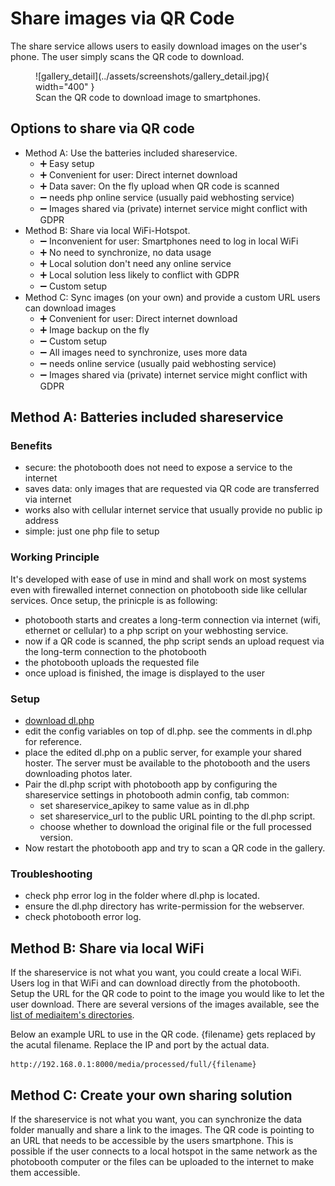 # Share images via QR Code

The share service allows users to easily download images on the user's phone.
The user simply scans the QR code to download.

<figure markdown>
  ![gallery_detail](../assets/screenshots/gallery_detail.jpg){ width="400" }
  <figcaption>Scan the QR code to download image to smartphones.</figcaption>
</figure>

## Options to share via QR code

- Method A: Use the batteries included shareservice.
    - ➕ Easy setup
    - ➕ Convenient for user: Direct internet download
    - ➕ Data saver: On the fly upload when QR code is scanned
    - ➖ needs php online service (usually paid webhosting service)
    - ➖ Images shared via (private) internet service might conflict with GDPR
- Method B: Share via local WiFi-Hotspot.
    - ➖ Inconvenient for user: Smartphones need to log in local WiFi
    - ➕ No need to synchronize, no data usage
    - ➕ Local solution don't need any online service
    - ➕ Local solution less likely to conflict with GDPR
    - ➖ Custom setup
- Method C: Sync images (on your own) and provide a custom URL users can download images
    - ➕ Convenient for user: Direct internet download
    - ➕ Image backup on the fly
    - ➖ Custom setup
    - ➖ All images need to synchronize, uses more data
    - ➖ needs online service (usually paid webhosting service)
    - ➖ Images shared via (private) internet service might conflict with GDPR

## Method A: Batteries included shareservice

### Benefits

- secure: the photobooth does not need to expose a service to the internet
- saves data: only images that are requested via QR code are transferred via internet
- works also with cellular internet service that usually provide no public ip address
- simple: just one php file to setup

### Working Principle

It's developed with ease of use in mind and shall work on most systems even with firewalled internet connection on photobooth side like cellular services.
Once setup, the prinicple is as following:

- photobooth starts and creates a long-term connection via internet (wifi, ethernet or cellular) to a php script on your webhosting service.
- now if a QR code is scanned, the php script sends an upload request via the long-term connection to the photobooth
- the photobooth uploads the requested file
- once upload is finished, the image is displayed to the user

### Setup

- [download dl.php](https://github.com/photobooth-app/photobooth-app/blob/main/extras/shareservice/dl.php)
- edit the config variables on top of dl.php. see the comments in dl.php for reference.
- place the edited dl.php on a public server, for example your shared hoster. The server must be available to the photobooth and the users downloading photos later.
- Pair the dl.php script with photobooth app by configuring the shareservice settings in photobooth admin config, tab common:
    - set shareservice_apikey to same value as in dl.php
    - set shareservice_url to the public URL pointing to the dl.php script.
    - choose whether to download the original file or the full processed version.
- Now restart the photobooth app and try to scan a QR code in the gallery.

### Troubleshooting

- check php error log in the folder where dl.php is located.
- ensure the dl.php directory has write-permission for the webserver.
- check photobooth error log.

## Method B: Share via local WiFi

If the shareservice is not what you want, you could create a local WiFi. Users log in that WiFi and can download directly from the photobooth.
Setup the URL for the QR code to point to the image you would like to let the user download. There are several versions of the images available, see the [list of mediaitem's directories](../reference/foldersandurls.md#mediaitems).

Below an example URL to use in the QR code. {filename} gets replaced by the acutal filename. Replace the IP and port by the actual data.

```http title="QR code URL example"
http://192.168.0.1:8000/media/processed/full/{filename}
```

## Method C: Create your own sharing solution

If the shareservice is not what you want, you can synchronize the data folder manually and share a link to the images.
The QR code is pointing to an URL that needs to be accessible by the users smartphone. This is possible if the user connects to a local hotspot in the same network as the photobooth computer or the files can be uploaded to the internet to make them accessible.
